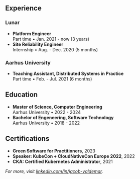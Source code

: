 ## Experience
### Lunar
- **Platform Engineer**<br>Part time • Jan. 2021 - now (3 years)
- **Site Reliability Engineer**<br>Internship • Aug. - Dec. 2020 (5 months)

### Aarhus University
- **Teaching Assistant, Distributed Systems in Practice**<br>Part time • Feb. - Jul. 2021 (6 months)

## Education
- **Master of Science, Computer Engineering**<br>Aarhus University • 2022 - 2024
- **Bachelor of Engeneering, Software Technology**<br>Aarhus University • 2018 - 2022

## Certifications
- **Green Software for Practitioners**, 2023
- **Speaker: KubeCon + CloudNativeCon Europe 2022**, 2022
- **CKA: Certified Kubernetes Administrator**, 2021

_For more, visit [linkedin.com/in/jacob-valdemar](https://www.linkedin.com/in/jacob-valdemar)._


<!--
### Hi there 👋

- 🏛️ I work at [Lunar](https://lunar.app) as a **Platform Engineer**
- 👨‍🎓 I'm studying a **Master of Science in Computer Engineering** at [Aarhus University](https://international.au.dk)
- 📚🎓📝🧐 I am currently writing a master's thesis about **Carbon Efficient Cluster Autoscaling** ([Carbon Efficient Karpenter](https://github.com/aws/karpenter-provider-aws/pull/4686))
- 🌍 I'm located in **Aarhus, Denmark**
- ⚡ I'm excited about **Cloud Native** and **green software**
- ✉️ How to reach me: [LinkedIn](https://linkedin.com/in/jacob-valdemar)
- 💡 Fun fact: Once in a while I write Wikipedia articles
-->
